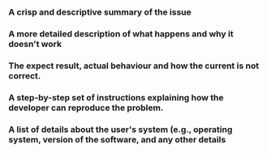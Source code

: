 ### A crisp and descriptive summary of the issue

### A more detailed description of what happens and why it doesn't work

### The expect result, actual behaviour and how the current is not correct.

### A step-by-step set of instructions explaining how the developer can reproduce the problem.

### A list of details about the user's system (e.g., operating system, version of the software, and any other details
